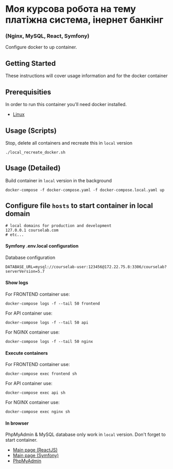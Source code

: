 # Моя курсова робота на тему платіжна система, інернет банкінг

### (Nginx, MySQL, React, Symfony)

Configure docker to up container.


## Getting Started

These instructions will cover usage information and for the docker container

## Prerequisities

In order to run this container you'll need docker installed.

* [Linux](https://docs.docker.com/linux/started/)



## Usage (Scripts)

Stop, delete all containers and recreate this in `local` version

```shell
./local_recreate_docker.sh
```


## Usage (Detailed)

Build container in `local` version in the background

```shell
docker-compose -f docker-compose.yaml -f docker-compose.local.yaml up
```



## Configure file `hosts` to start container in local domain

```text
# local domains for production and development
127.0.0.1 courselab.com
# etc...
```

#### Symfony .env.local configuration

Database configuration

```text
DATABASE_URL=mysql://courselab-user:123456@172.22.75.8:3306/courselab?serverVersion=5.7
```

#### Show logs

For FRONTEND container use:
```text
docker-compose logs -f --tail 50 frontend
```

For API container use:
```text
docker-compose logs -f --tail 50 api
```

For NGINX container use:
```text
docker-compose logs -f --tail 50 nginx
```

#### Execute containers

For FRONTEND container use:
```text
docker-compose exec frontend sh
```

For API container use:
```text
docker-compose exec api sh
```

For NGINX container use:
```text
docker-compose exec nginx sh
```


#### In browser

PhpMyAdmin & MySQL database only work in `local` version. Don't forget to start container.

* [Main page (ReactJS)](https://courselab.com)
* [Main page (Symfony)](https://courselab.com/api)
* [PhpMyAdmin](https://courselab.com:8443)
